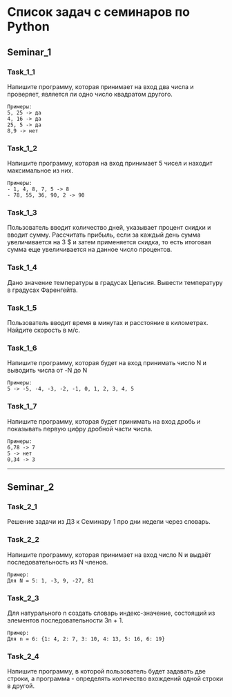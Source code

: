 # Список задач с семинаров по Python

## Seminar_1

### Task_1_1
Напишите программу, которая принимает на вход два числа и проверяет, является ли одно число квадратом другого.
```    
Примеры: 
5, 25 -> да
4, 16 -> да
25, 5 -> да
8,9 -> нет
```
### Task_1_2
Напишите программу, которая на вход принимает 5 чисел и находит максимальное из них.
```  
Примеры:
- 1, 4, 8, 7, 5 -> 8
- 78, 55, 36, 90, 2 -> 90
```
### Task_1_3
Пользователь вводит количество дней, указывает процент скидки и вводит сумму.
Рассчитать прибыль, если за каждый день сумма увеличивается на 3 $ и затем применяется скидка,   то есть итоговая сумма еще увеличивается на данное число процентов.

### Task_1_4
Дано значение температуры в градусах Цельсия. 
Вывести температуру  в градусах Фаренгейта.

### Task_1_5
Пользователь вводит время в минутах и расстояние
в километрах. Найдите скорость в м/c.

### Task_1_6
Напишите программу, которая будет на вход 
принимать число N и выводить числа от -N до N
```    
Примеры:
5 -> -5, -4, -3, -2, -1, 0, 1, 2, 3, 4, 5
```

### Task_1_7
Напишите программу, которая будет 
принимать на вход дробь и показывать 
первую цифру дробной части числа.
```
Примеры:
6,78 -> 7
5 -> нет
0,34 -> 3
```
---------------------------------------
## Seminar_2

### Task_2_1
Решение задачи из ДЗ к Семинару 1 про дни недели через словарь.

### Task_2_2
Напишите программу, которая принимает на вход число N и выдаёт последовательность из N членов.
```  
Пример:
Для N = 5: 1, -3, 9, -27, 81
```

### Task_2_3
Для натурального n создать словарь индекс-значение, состоящий из элементов последовательности 3n + 1.
```
Пример:
Для n = 6: {1: 4, 2: 7, 3: 10, 4: 13, 5: 16, 6: 19}
```

### Task_2_4
Напишите программу, в которой пользователь будет задавать две строки, а программа - определять количество вхождений одной строки в другой.
